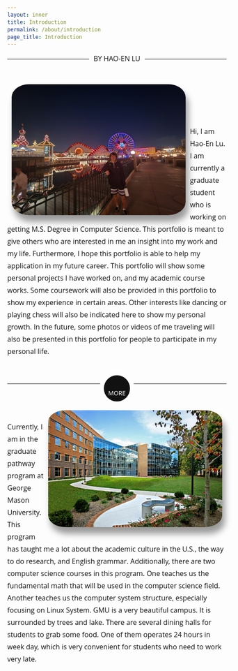 ```yaml
---
layout: inner
title: Introduction
permalink: /about/introduction
page_title: Introduction
---
```


<style>
.intro h1 { color: #111; font-family: 'Open Sans Condensed', sans-serif; font-weight: 700; line-height: 64px; margin: 0 0 0; padding: 20px 30px; text-align: center; text-transform: uppercase; }


.intro h2 { color: #111; font-family: 'Open Sans Condensed', sans-serif; font-weight: 700; line-height: 48px; margin: 0 0 24px; padding: 0 30px; text-align: center; text-transform: uppercase; }


.intro p { color: #111; font-family: 'Open Sans', sans-serif; font-size: 16px; line-height: 28px; margin: 0 0 48px; }


.intro a { color: #990000; text-decoration: none; }


.intro a:hover { text-decoration: underline }


.intro .date { color: #111; display: block; font-family: 'Open Sans', sans-serif; font-size: 16px; position: relative; text-align: center; z-index: 1; }


.intro .date:before { border-top: 1px solid #111; content: ""; position: absolute; top: 12px; left: 0; width: 100%; z-index: -1; }


.intro .author { color: #111; display: block; font-family: 'Open Sans', sans-serif; font-size: 16px; padding-bottom: 38px; position: relative; text-align: center; z-index: 1; }


.intro .author:before { border-top: 1px solid #111; content: ""; position: absolute; top: 12px; left: 0; width: 100%; z-index: -1; }


.intro .date span,

.intro .author span { background: #fdfdfd; padding: 0 10px; text-transform: uppercase; }


.intro .line { border-top: 1px solid #111; display: block; margin-top: 60px; padding-top: 50px; position: relative; }


.intro .read-more { -moz-border-radius: 50%; -moz-transition: all 0.2s ease-in-out; -webkit-border-radius: 50%; -webkit-transition: all 0.2s ease-in-out; background: #111; border-radius: 50%; border: 10px solid #fdfdfd; color: #fff; display: block; font-family: 'Open Sans', sans-serif; font-size: 14px; height: 80px; line-height: 80px; margin: -40px 0 0 -40px; position: absolute; bottom: 0px; left: 50%; text-align: center; text-transform: uppercase; width: 80px; }


.intro .read-more:hover { background: #990000; text-decoration: none; }

.intro .my-photo {
    border-radius:10%; 
    max-width: 400px; 
    margin:10px 10px 10px 10px;
    box-shadow: 6px 15px 15px rgba(0, 0, 0, .4);;
    text-align:center;
}

</style>


<div class="intro">

<div class="author"><span> By Hao-En Lu </span></div>

<img src="/img/others/intro_photo.jpg" class="my-photo" align=left><br><br>


<p>
    Hi, I am Hao-En Lu. I am currently a graduate student who is working on getting M.S. Degree in Computer Science. This portfolio is meant to give others who are interested in me an insight into my work and my life. Furthermore, I hope this portfolio is able to help my application in my future career. This portfolio will show some personal projects I have worked on, and my academic course works. Some coursework will also be provided in this portfolio to show my experience in certain areas. Other interests like dancing or playing chess will also be indicated here to show my personal growth. In the future, some photos or videos of me traveling will also be presented in this portfolio for people to participate in my personal life.
</p>

<div class="line"><button class="read-more" data-toggle="collapse" data-target="#more"> More </button> </div>

<div id="more" class="collapse">
<img src="/img/others/gmu_photo.jpg" class="my-photo" align=right><br><br>

<p>
    Currently, I am in the graduate pathway program at George Mason University. This program has taught me a lot about the academic culture in the U.S., the way to do research, and English grammar. Additionally, there are two computer science courses in this program. One teaches us the fundamental math that will be used in the computer science field. Another teaches us the computer system structure, especially focusing on Linux System. GMU is a very beautiful campus. It is surrounded by trees and lake. There are several dining halls for students to grab some food. One of them operates 24 hours in week day, which is very convenient for students who need to work very late.
</p>
</div>

</div>



